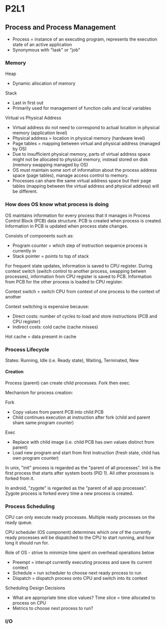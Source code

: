 # P2L1

## Process and Process Management

- Process = instance of an executing program, represents the execution state of an active application
- Synonymous with "task" or "job"

### Memory

Heap
- Dynamic allocation of memory

Stack 
- Last in first out
- Primarily used for management of function calls and local variables

Virtual vs Physical Address
- Virtual address do not need to correspond to actual location in physical memory (application level)
- Physical address = location in physical memory (hardware level)
- Page tables = mapping between virtual and physical address (managed by OS)
- Due to insufficient physical memory, parts of virtual address space might not be allocated to physical memory, instead stored on disk (memory swapping managed by OS)
- OS must maintain some sort of information about the process address space (page tables), manage access control to memory.
- Processes can share the same virtual address space but their page tables (mapping between the virtual address and physical address) will be different.

### How does OS know what process is doing

OS maintains information for every process that it manages in Process Control Block (PCB) data structure. PCB is created when process is created. Information in PCB is updated when process state changes.

Consists of components such as:
- Program counter = which step of instruction sequence process is currently in
- Stack pointer = points to top of stack

For frequent state updates, information is saved to CPU register. During context switch (switch control to another process, swapping betwen processes), information from CPU register is saved to PCB. Information from PCB for the other process is loaded to CPU register.

Context switch = switch CPU from context of one process to the context of another

Context switching is expensive because:
- Direct costs: number of cycles to load and store instructions (PCB and CPU register)
- Indirect costs: cold cache (cache misses)

Hot cache = data present in cache

### Process Lifecycle

States: Running, Idle (i.e. Ready state), Waiting, Terminated, New

#### Creation

Process (parent) can create child processes. Fork then exec.

Mechanism for process creation:

Fork
- Copy values from parent PCB into child PCB 
- Child continues execution at instruction after fork (child and parent share same program counter)

Exec
- Replace with child image (i.e. child PCB has own values distinct from parent)
- Load new program and start from first instruction (fresh state, child has own program counter)

In unix, "init" process is regarded as the "parent of all processes". Init is the first process that starts after system boots (PID 1). All other processes is forked from it.

In android, "zygote" is regarded as the "parent of all app processes". Zygote process is forked every time a new process is created.

### Process Scheduling

CPU can only execute ready processes. Multiple ready processes on the ready queue.

CPU scheduler (OS component) determines which one of the currently ready processes will be dispatched to the CPU to start running, and how long it should run for.

Role of OS - strive to minimize time spent on overhead operations below
- Preempt = interupt currently executing process and save its current context
- Schedule = run scheduler to choose next ready process to run
- Dispatch = dispatch process onto CPU and switch into its context

Scheduling Design Decisions
- What are appropriate time slice values? Time slice = time allocated to process on CPU
- Metrics to choose next process to run?

### I/O